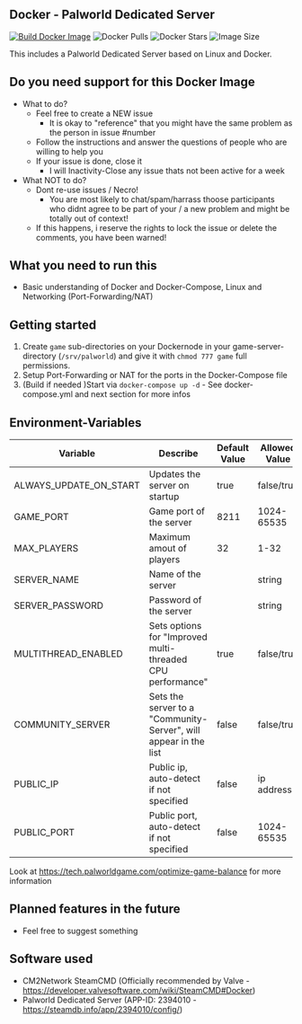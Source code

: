 ## Docker - Palworld Dedicated Server

[![Build Docker Image](https://github.com/jammsen/docker-palworld-dedicated-server/actions/workflows/docker-build-and-push.yml/badge.svg)](https://github.com/jammsen/docker-palworld-dedicated-server/actions/workflows/docker-build-and-push.yml)
![Docker Pulls](https://img.shields.io/docker/pulls/jammsen/palworld-dedicated-server)
![Docker Stars](https://img.shields.io/docker/stars/jammsen/palworld-dedicated-server)
![Image Size](https://img.shields.io/docker/image-size/jammsen/palworld-dedicated-server/latest)

This includes a Palworld Dedicated Server based on Linux and Docker.

## Do you need support for this Docker Image

- What to do?
  - Feel free to create a NEW issue
    - It is okay to "reference" that you might have the same problem as the person in issue #number
  - Follow the instructions and answer the questions of people who are willing to help you
  - If your issue is done, close it
    - I will Inactivity-Close any issue thats not been active for a week
- What NOT to do?
  - Dont re-use issues / Necro!
    - You are most likely to chat/spam/harrass thoose participants who didnt agree to be part of your / a new problem and might be totally out of context!
  - If this happens, i reserve the rights to lock the issue or delete the comments, you have been warned!

## What you need to run this

- Basic understanding of Docker and Docker-Compose, Linux and Networking (Port-Forwarding/NAT)

## Getting started

1. Create `game` sub-directories on your Dockernode in your game-server-directory (`/srv/palworld`) and give it with `chmod 777 game` full permissions.
2. Setup Port-Forwarding or NAT for the ports in the Docker-Compose file
3. (Build if needed )Start via `docker-compose up -d` - See docker-compose.yml and next section for more infos

## Environment-Variables
| Variable               | Describe                                                         | Default Value | Allowed Value |
| ---------------------- | ---------------------------------------------------------------- | ------------- | ------------- |
| ALWAYS_UPDATE_ON_START | Updates the server on startup                                    | true          | false/true    |
| GAME_PORT              | Game port of the server                                          | 8211          | 1024-65535    |
| MAX_PLAYERS            | Maximum amout of players                                         | 32            | 1-32          |
| SERVER_NAME            | Name of the server                                               |               | string        |
| SERVER_PASSWORD        | Password of the server                                           |               | string        |
| MULTITHREAD_ENABLED    | Sets options for "Improved multi-threaded CPU performance"       | true          | false/true    |
| COMMUNITY_SERVER       | Sets the server to a "Community-Server", will appear in the list | false         | false/true    |
| PUBLIC_IP              | Public ip, auto-detect if not specified                          | false         | ip address    |
| PUBLIC_PORT            | Public port, auto-detect if not specified                        | false         | 1024-65535    |

Look at https://tech.palworldgame.com/optimize-game-balance for more information

## Planned features in the future

- Feel free to suggest something

## Software used

- CM2Network SteamCMD (Officially recommended by Valve - https://developer.valvesoftware.com/wiki/SteamCMD#Docker) 
- Palworld Dedicated Server (APP-ID: 2394010 - https://steamdb.info/app/2394010/config/)
